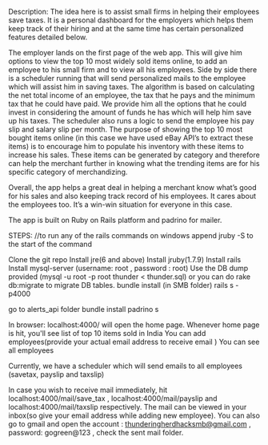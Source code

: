 Description:
The idea here is to assist small firms in helping their employees save taxes. It is a personal dashboard for the employers which helps them keep track of their hiring and at the same time has certain personalized features detailed below.

The employer lands on the first page of the web app. This will give him options to view the top 10 most widely sold items online, to add an employee to his small firm and to view all his employees. Side by side there is a scheduler running that will send personalized mails to the employee which will assist him in saving taxes. The algorithm is based on calculating the net total income of an employee, the tax that he pays and the minimum tax that he could have paid. We provide him all the options that he could invest in considering the amount of funds he has which will help him save up his taxes. The scheduler also runs a logic to send the employee his pay slip and salary slip per month. The purpose of showing the top 10 most bought items online (in this case we have used eBay API’s to extract these items) is to encourage him to populate his inventory with these items to increase his sales. These items can be generated by category and therefore can help the merchant further in knowing what the trending items are for his specific category of merchandizing.

Overall, the app helps a great deal in helping a merchant know what’s good for his sales and also keeping track record of his employees. It cares about the employees too. It’s a win-win situation for everyone in this case.

The app is built on Ruby on Rails platform and padrino for mailer.

STEPS:
//to run any of the rails commands on windows append jruby -S to the start of the command

Clone the git repo
Install jre(6 and above)
Install jruby(1.7.9)
Install rails
Install mysql-server (username: root , password : root)
Use the DB dump provided (mysql -u root -p root thunder < thunder.sql)
or you can do rake db:migrate to migrate DB tables.
bundle install (in SMB folder)
rails s -p4000

go to alerts_api folder
bundle install
padrino s

In browser:
localhost:4000/ will open the home page. Whenever home page is hit, you'll see list of top 10 items sold in India
You can add employees(provide your actual email address to receive email )
You can see all employees

Currently, we have a scheduler which will send emails to all employees (savetax, payslip and taxslip)

In case you wish to receive mail immediately, hit localhost:4000/mail/save_tax , localhost:4000/mail/payslip and localhost:4000/mail/taxslip respectively. The mail can be viewed in your inbox(so give your email address while adding new employee). You can also go to gmail and open the account : thunderingherdhacksmb@gmail.com , password: gogreen@123 , check the sent mail folder.
